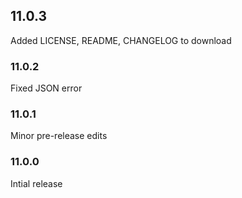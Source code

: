 ## 11.0.3

Added LICENSE, README, CHANGELOG to download

### 11.0.2

Fixed JSON error

### 11.0.1

Minor pre-release edits

### 11.0.0

Intial release
